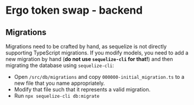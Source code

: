 # Ergo token swap - backend

## Migrations
Migrations need to be crafted by hand, as sequelize is not directly supporting
TypeScript migrations. If you modify models, you need to add a new migration
by hand (**do not use `sequelize-cli` for that!**) and then migrating the
database using `sequelize-cli`:
- Open `/src/db/migrations` and copy `000000-initial_migration.ts` to a new file
  that you name appropriately.
- Modify that file such that it represents a valid migration.
- Run `npx sequelize-cli db:migrate`
